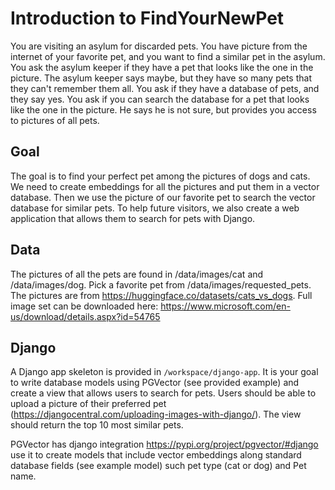 # Introduction to FindYourNewPet
You are visiting an asylum for discarded pets. You have picture from the internet of your favorite pet, and you want to find a similar pet in the asylum. You ask the asylum keeper if they have a pet that looks like the one in the picture. The asylum keeper says maybe, but they have so many pets that they can't remember them all. You ask if they have a database of pets, and they say yes. You ask if you can search the database for a pet that looks like the one in the picture. He says he is not sure, but provides you access to pictures of all pets.

## Goal
The goal is to find your perfect pet among the pictures of dogs and cats. We need to create embeddings for all the pictures and put them in a vector database. Then we use the picture of our favorite pet to search the vector database for similar pets. To help future visitors, we also create a web application that allows them to search for pets with Django.

## Data
The pictures of all the pets are found in /data/images/cat and /data/images/dog. Pick a favorite pet from /data/images/requested_pets. The pictures are from https://huggingface.co/datasets/cats_vs_dogs. Full image set can be downloaded here: https://www.microsoft.com/en-us/download/details.aspx?id=54765 

## Django
A Django app skeleton is provided in `/workspace/django-app`. It is your goal to write database models using PGVector (see provided example) and create a view that allows users to search for pets.
Users should be able to upload a picture of their preferred pet (https://djangocentral.com/uploading-images-with-django/). The view should return the top 10 most similar pets.

PGVector has django integration https://pypi.org/project/pgvector/#django use it to create models that include vector embeddings along standard database fields (see example model) such pet type (cat or dog) and Pet name.